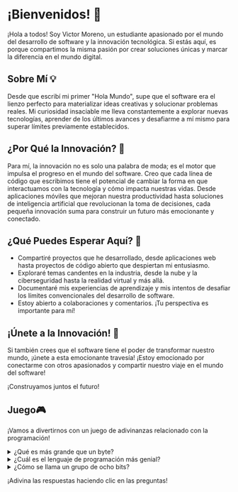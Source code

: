 # ¡Bienvenidos! 🚀

¡Hola a todos! Soy Victor Moreno, un estudiante apasionado por el mundo del desarrollo de software y la innovación tecnológica. Si estás aquí, es porque compartimos la misma pasión por crear soluciones únicas y marcar la diferencia en el mundo digital.

## Sobre Mí 💡

Desde que escribí mi primer "Hola Mundo", supe que el software era el lienzo perfecto para materializar ideas creativas y solucionar problemas reales. Mi curiosidad insaciable me lleva constantemente a explorar nuevas tecnologías, aprender de los últimos avances y desafiarme a mí mismo para superar límites previamente establecidos.

## ¿Por Qué la Innovación? 🌟

Para mí, la innovación no es solo una palabra de moda; es el motor que impulsa el progreso en el mundo del software. Creo que cada línea de código que escribimos tiene el potencial de cambiar la forma en que interactuamos con la tecnología y cómo impacta nuestras vidas. Desde aplicaciones móviles que mejoran nuestra productividad hasta soluciones de inteligencia artificial que revolucionan la toma de decisiones, cada pequeña innovación suma para construir un futuro más emocionante y conectado.

## ¿Qué Puedes Esperar Aquí? 🚀

- Compartiré proyectos que he desarrollado, desde aplicaciones web hasta proyectos de código abierto que despiertan mi entusiasmo.
- Exploraré temas candentes en la industria, desde la nube y la ciberseguridad hasta la realidad virtual y más allá.
- Documentaré mis experiencias de aprendizaje y mis intentos de desafiar los límites convencionales del desarrollo de software.
- Estoy abierto a colaboraciones y comentarios. ¡Tu perspectiva es importante para mí!

## ¡Únete a la Innovación! 🤝

Si también crees que el software tiene el poder de transformar nuestro mundo, ¡únete a esta emocionante travesía! ¡Estoy emocionado por conectarme con otros apasionados y compartir nuestro viaje en el mundo del software!

¡Construyamos juntos el futuro!

## Juego🎮

¡Vamos a divertirnos con un juego de adivinanzas relacionado con la programación!

<details>
  <summary>¿Qué es más grande que un byte?</summary>
  ¡Un yottabyte!
</details>

<details>
  <summary>¿Cuál es el lenguaje de programación más genial?</summary>
  ¡C#! 😉
</details>

<details>
  <summary>¿Cómo se llama un grupo de ocho bits?</summary>
  ¡Un byte! 🤓
</details>

¡Adivina las respuestas haciendo clic en las preguntas!


